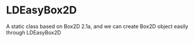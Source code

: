 LDEasyBox2D
===========

A static class based on Box2D 2.1a, and we can create Box2D object easily through LDEasyBox2D